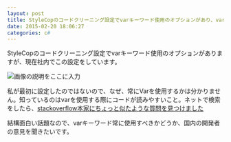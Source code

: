 ```yaml
---
layout: post
title: StyleCopのコードクリーニング設定でvarキーワード使用のオプションがあり、varキーワード使用すべきなのか？
date: 2015-02-20 18:06:27
categories: c#
---
```

<!-- {% raw %} -->
<p>StyleCopのコードクリーニング設定でvarキーワード使用のオプションがありますが、現在社内でこの設定をしています。</p>

<p><img src="https://i.stack.imgur.com/NQJt0.png" alt="画像の説明をここに入力"></p>

<p>私が最初に設定したのではないので、なぜ、常にVarを使用するかは分かりません。知っているのはvarを使用する際にコードが読みやすいこと。ネットで検索をしたら、<a href="https://stackoverflow.com/questions/41479/use-of-var-keyword-in-c-sharp">stackoverflow本家にちょっと似たような質問を見つけました</a></p>

<p>結構面白い話題なので、varキーワード常に使用すべきかどうか、国内の開発者の意見を聞きたいです。</p>
<!-- {% endraw %} -->
